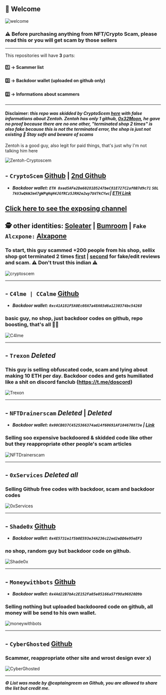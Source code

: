 ## 👋 Welcome 
![welcome](https://i.pinimg.com/originals/70/f3/53/70f353a3fc4d912a10f35518feceaa8e.gif)
### **⚠️ Before purchasing anything from NFT/Crypto Scam, please read this or you will get scam by those sellers**

---

This repositories will have **3** parts:

#### 1️⃣ → Scammer list
#### 3️⃣ → Backdoor wallet (uploaded on github only)
#### 2️⃣ → Informations about scammers


---

#### **Disclaimer:** *this repo was skidded by CryptoScem [here](https://github.com/0xCryptix/list-of-scammers) with false informations about Zentoh. Zentoh has only 1 github, [0x32Moon](https://github.com/0x32Moon), he gave no proof because there are no one other, "terminated shop 2 times" is also fake because this is not the terminated error, the shop is just not existing 🤡 Stay safe and beware of scams* 
Zentoh is a good guy, also legit for paid things, that's just why I'm not talking him here

![Zentoh-Cryptoscem](https://user-images.githubusercontent.com/103531256/175576905-3d39f193-0ceb-49e4-ad61-375289aca6d8.png)


## - `CryptoScem` [Github](https://github.com/cryptoscemdev) | [2nd Github](https://github.com/devcryptoscem)
- ***Backdoor wallet: `ETH 0xed5AFe2De60281D5247beC81E727C2af0B7d9c71` `SOL 7kV3wQkWJm47gWPqHqH4JGfRCz5JRH2e2wy7bV7kCYwc`| [ETH Link](https://gist.githubusercontent.com/cryptoscemdev/047aad3e2e43c4628f3557e10b468622/raw/774f8692f6143fae787eec05e03c492d28218d44/wallet.txt)***
## [Click here to see the exposing channel](https://t.me/cryptoscemmm)
## 🕵️ other identities: [Soleater](https://github.com/soleaterwebdev) | [Bumroom](https://github.com/bumroom) | `Fake Alcxpone:` [Alxapone](https://github.com/alxapone)
### To start, this guy scammed **+200** people from his shop, sellix shop got terminated **2** times [first](https://cryptoscem.sellix.io) | [second](https://cryptoscemm.sellix.io) for fake/edit reviews and scam. **⚠️ Don't trust this indian ⚠️**

![cryptoscem](https://user-images.githubusercontent.com/103531256/174461023-af396dee-23c1-434a-8912-b75297eaa9f6.png)

---

## - `C4lme | CCalme` [Github](https://github.com/C4lme)
- ***Backdoor wallet: `0xc41A181F5A0Ec08A7a48A03d6a1230374bc54268`***
### basic guy, no shop, just backdoor codes on github, repo boosting, that's all 🤷‍♂


![C4lme](https://user-images.githubusercontent.com/103531256/174454492-be035582-79e9-4743-aaaa-bee7c3b96e0b.png)

---

## - `Trexon` *Deleted*
### This guy is selling obfuscated code, scam and lying about making 10 ETH per day. Backdoor codes and gets humiliated like a shit on discord fanclub (https://t.me/doscord)

![Trexon](https://user-images.githubusercontent.com/103531256/174454711-9641b8ce-edc1-462f-9641-6098a70c877c.png)


---

## - `NFTDrainerscam` *Deleted* | *Deleted*
- ***Backdoor wallet: `0x00CB037C4525366374ad14f60691AF104670873e` | [Link](https://gist.githubusercontent.com/goolix/86fc7c9f1403d98651b180d6788f6c45/raw/faeb80ee67c65ef53f8168443e008bfb0934614e/codex)***
### Selling soo expensive backdoored & skidded code like other but they reappropriate other people's scam articles

![NFTDrainerscam](https://user-images.githubusercontent.com/103531256/175610675-34d69275-c04b-4ce4-abf0-5f47c0a3b069.png)


---

## - `0xServices` *Deleted all*
### Selling Github free codes with backdoor, scam and backdoor codes


![0xServices](https://user-images.githubusercontent.com/103531256/174454940-b4e88044-b27d-46ba-a0ae-d1ec2f5df387.png)


---

## - `Shade0x` [Github](https://github.com/Shade0x/NFT-Drainer-Website)
- ***Backdoor wallet: `0x4E5731e1f5b0E593e34A236c22ed2eDD6e95eEF3`***
### no shop, random guy but backdoor code on github.


![Shade0x](https://user-images.githubusercontent.com/103531256/174461099-48182473-19bf-4b14-9dda-e1a54f1aba6e.png)

---

## - `Moneywithbots` [Github](https://github.com/moneywithbots)
- ***Backdoor wallet: `0x4Ad22B7bAc2E152Fa05e05166a57f98a96820D9b`***
### Selling nothing but uploaded backdoored code on github, all money will be send to his own wallet.

![moneywithbots](https://user-images.githubusercontent.com/103531256/174460960-3560122b-efff-44b5-97e8-e3d97dbc394d.png)

---

## - `CyberGhosted` [Github](https://github.com/cyberghosted-dev)
### Scammer, reappropriate other site and wrost design ever x)

![CyberGhosted](https://user-images.githubusercontent.com/103531256/175609576-e840e126-def6-4ab5-beea-58278a70967b.png)


---

***© List was made by @captaingreem on Github, you are allowed to share the list but credit me.***



